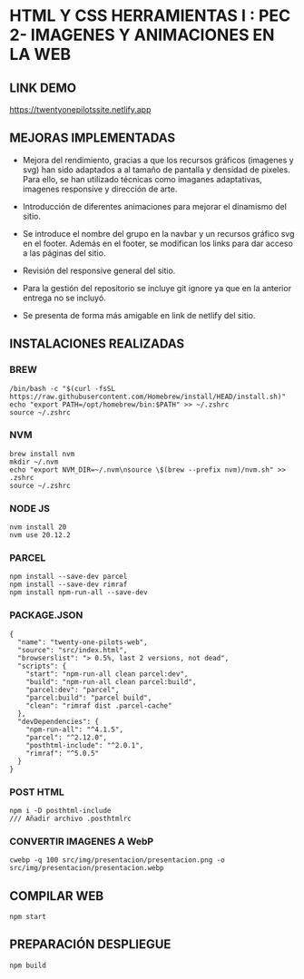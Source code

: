 # HTML Y CSS HERRAMIENTAS I : PEC 2- IMAGENES Y ANIMACIONES EN LA WEB

## LINK DEMO

https://twentyonepilotssite.netlify.app

## MEJORAS IMPLEMENTADAS

- Mejora del rendimiento, gracias a que los recursos gráficos (imagenes y svg) han sido adaptados a al tamaño de pantalla y densidad de pixeles. Para ello, se han utilizado técnicas como imaganes adaptativas, imagenes responsive y dirección de arte.
  
- Introducción de diferentes animaciones para mejorar el dinamismo del sitio.
  
- Se introduce el nombre del grupo en la navbar y un recursos gráfico svg en el footer. Además en el footer, se modifican los links para dar acceso a las páginas del sitio.
  
- Revisión del responsive general del sitio.
  
- Para la gestión del repositorio se incluye git ignore ya que en la anterior entrega no se incluyó.
  
- Se presenta de forma más amigable en link de netlify del sitio.

## INSTALACIONES REALIZADAS

### BREW

```text
/bin/bash -c "$(curl -fsSL https://raw.githubusercontent.com/Homebrew/install/HEAD/install.sh)"
echo "export PATH=/opt/homebrew/bin:$PATH" >> ~/.zshrc
source ~/.zshrc

```

### NVM

```text
brew install nvm
mkdir ~/.nvm
echo "export NVM_DIR=~/.nvm\nsource \$(brew --prefix nvm)/nvm.sh" >> .zshrc
source ~/.zshrc

```

### NODE JS

```text
nvm install 20
nvm use 20.12.2
```

### PARCEL

```text
npm install --save-dev parcel
npm install --save-dev rimraf 
npm install npm-run-all --save-dev

```

### PACKAGE.JSON

```text
{
  "name": "twenty-one-pilots-web",
  "source": "src/index.html",
  "browserslist": "> 0.5%, last 2 versions, not dead",
  "scripts": {
    "start": "npm-run-all clean parcel:dev",
    "build": "npm-run-all clean parcel:build",
    "parcel:dev": "parcel", 
    "parcel:build": "parcel build", 
    "clean": "rimraf dist .parcel-cache"
  },
  "devDependencies": {
    "npm-run-all": "^4.1.5",
    "parcel": "^2.12.0",
    "posthtml-include": "^2.0.1",
    "rimraf": "^5.0.5"
  }
}
```

### POST HTML

```text
npm i -D posthtml-include
/// Añadir archivo .posthtmlrc
```

### CONVERTIR IMAGENES A WebP

```text
cwebp -q 100 src/img/presentacion/presentacion.png -o src/img/presentacion/presentacion.webp
```

## COMPILAR WEB

```text
npm start
```

## PREPARACIÓN DESPLIEGUE

```text
npm build
```

